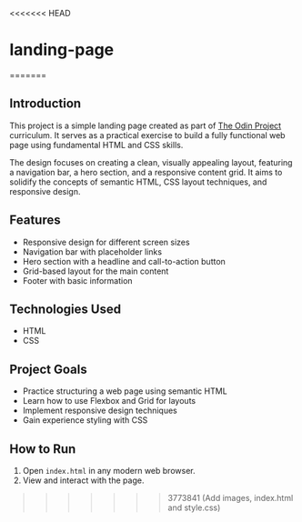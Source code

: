 <<<<<<< HEAD
# landing-page
=======
## Introduction

This project is a simple landing page created as part of [The Odin Project](https://www.theodinproject.com) curriculum. It serves as a practical exercise to build a fully functional web page using fundamental HTML and CSS skills.

The design focuses on creating a clean, visually appealing layout, featuring a navigation bar, a hero section, and a responsive content grid. It aims to solidify the concepts of semantic HTML, CSS layout techniques, and responsive design.

## Features
- Responsive design for different screen sizes
- Navigation bar with placeholder links
- Hero section with a headline and call-to-action button
- Grid-based layout for the main content
- Footer with basic information

## Technologies Used
- HTML
- CSS
## Project Goals
- Practice structuring a web page using semantic HTML
- Learn how to use Flexbox and Grid for layouts
- Implement responsive design techniques
- Gain experience styling with CSS

## How to Run
1. Open `index.html` in any modern web browser.
2. View and interact with the page.
>>>>>>> 3773841 (Add images, index.html and style.css)
